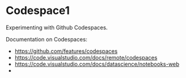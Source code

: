 # Codespace1

Experimenting with Github Codespaces. 

Documentation on Codespaces:  
  * https://github.com/features/codespaces
  * https://code.visualstudio.com/docs/remote/codespaces
  * https://code.visualstudio.com/docs/datascience/notebooks-web
  * 
